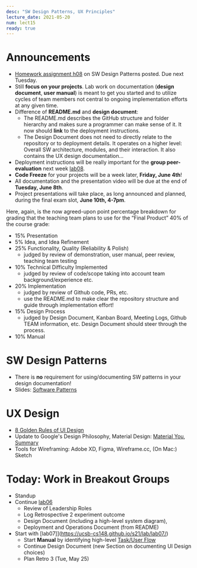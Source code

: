 ```yaml
---
desc: "SW Design Patterns, UX Principles"
lecture_date: 2021-05-20
num: lect15
ready: true
---
```


# Announcements
* [Homework assignment h08](https://ucsb-cs148.github.io/s21/hwk/h08/) on SW Design Patterns posted. Due next Tuesday. 
* Still **focus on your projects**. Lab work on documentation (**design document**, **user manual**) is meant to get you started and to utilize cycles of team members not central to ongoing implementation efforts at any given time. 
* Difference of **README.md** and **design document**: 
    * The README.md describes the GitHub structure and folder hierarchy and makes sure a programmer can make sense of it. It now should **link** to the deployment instructions. 
    * The Design Document does not need to directly relate to the repository or to deployment details. It operates on a higher level: Overall SW architecture, modules, and their interaction. It also contains the UX design documentation... 
* Deployment instructions will be really important for the **group peer-evaluation** next week [lab08](https://ucsb-cs148.github.io/s21/lab/lab08/). 
* **Code Freeze** for your projects will be a week later, **Friday, June 4th**!
* All documentation and the presentation video will be due at the end of **Tuesday, June 8th**. 
* Project presentations will take place, as long announced and planned, during the final exam slot, **June 10th, 4-7pm**.

Here, again, is the now agreed-upon point percentage breakdown for grading that the teaching team plans to use for the “Final Product” 40% of the course grade:

* 15% Presentation
* 5% Idea, and Idea Refinement 
* 25% Functionality, Quality (Reliability & Polish) 
    * judged by review of demonstration, user manual, peer review, teaching team testing 
* 10% Technical Difficulty Implemented 
    * judged by review of code/scope taking into account team background/experience etc.
* 20% Implementation 
    * judged by review of Github code, PRs, etc. 
    * use the README.md to make clear the repository structure and guide through implementation effort! 
* 15% Design Process 
    * judged by Design Document, Kanban Board, Meeting Logs, Github TEAM information, etc. Design Document should steer through the process.
* 10% Manual 

# SW Design Patterns 
* There is **no** requirement for using/documenting SW patterns in your design documentation! 
* Slides: [Software Patterns](https://sites.cs.ucsb.edu/~holl/CS148/handouts/Slides_Patterns.pdf)

# UX Design
* [8 Golden Rules of UI Design](https://sites.cs.ucsb.edu/~holl/CS148/handouts/Slides_UIPrinciples.pdf) 
* Update to Google's Design Philosophy, Material Design: [Material You](https://material.io/blog/announcing-material-you), [Summary](https://www.engadget.com/google-material-you-android-personalized-redesign-182501466.html)
* Tools for Wireframing: Adobe XD, Figma, Wireframe.cc, (On Mac:) Sketch 

# Today: Work in Breakout Groups
* Standup
* Continue [lab06](https://ucsb-cs148.github.io/s21/lab/lab06/) 
    * Review of Leadership Roles 
    * Log Retrospective 2 experiment outcome
    * Design Document (including a high-level system diagram), 
    * Deployment and Operations Document (from README)
* Start with [lab07]](https://ucsb-cs148.github.io/s21/lab/lab07/) 
    * Start **Manual** by identifying high-level [Task/User Flow](https://careerfoundry.com/en/blog/ux-design/what-are-user-flows/)     
    * Continue Design Document (new Section on documenting UI Design choices)
    * Plan Retro 3 (Tue, May 25)





